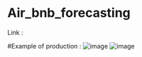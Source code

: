 # Air_bnb_forecasting
Link :

#Example of production :
![image](https://github.com/RomainPen/Air_bnb_forecasting/assets/104683031/92919b79-8613-4381-bdfb-4c4cf4927505)
![image](https://github.com/RomainPen/Air_bnb_forecasting/assets/104683031/694a8c14-f29c-4c92-83d0-98333b49ec71)
